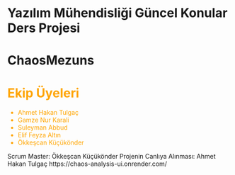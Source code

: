 # Yazılım Mühendisliği Güncel Konular Ders Projesi
# ChaosMezuns

<div style="color:orange;">

  # Ekip Üyeleri #
- Ahmet Hakan Tulgaç
- Gamze Nur Karali
- Suleyman Abbud
- Elif Feyza Altın
- Ökkeşcan Küçükönder
  
</div>
Scrum Master: Ökkeşcan Küçükönder
Projenin Canlıya Alınması: Ahmet Hakan Tulgaç
https://chaos-analysis-ui.onrender.com/

